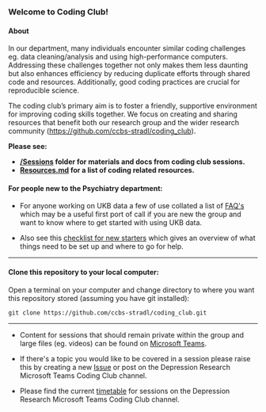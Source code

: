 ### Welcome to Coding Club!

#### About
In our department, many individuals encounter similar coding challenges eg. data cleaning/analysis and using high-performance computers. Addressing these challenges together not only makes them less daunting but also enhances efficiency by reducing duplicate efforts through shared code and resources. Additionally, good coding practices are crucial for reproducible science.

The coding club’s primary aim is to foster a friendly, supportive environment for improving coding skills together. We focus on creating and sharing resources that benefit both our research group and the wider research community (https://github.com/ccbs-stradl/coding_club).


**Please see:**
  * **[/Sessions](https://github.com/ccbs-stradl/coding_club/tree/main/Sessions) folder for materials and docs from coding club sessions.** 
  * **[Resources.md](https://github.com/ccbs-stradl/coding_club/blob/main/Resources.md) for a list of coding related resources.**

#### For people new to the Psychiatry department:
* For anyone working on UKB data a few of use collated a list of [FAQ's](https://github.com/ccbs-stradl/ukb/blob/main/FAQ.md) which may be a useful first port of call if you are new the group and want to know where to get started with using UKB data.

* Also see this [checklist for new starters](https://github.com/ccbs-stradl/coding_club/blob/main/Sessions/2021_01_27_new_starter_checklist.md) which gives an overview of what things need to be set up and where to go for help.

----------------------------------------------------
#### Clone this repository to your local computer:
Open a terminal on your computer and change directory to where you want this repository stored (assuming you have git installed):
```
git clone https://github.com/ccbs-stradl/coding_club.git
```

_________________________________________________
* Content for sessions that should remain private within the group and large files (eg. videos) can be found on [Microsoft Teams](https://teams.microsoft.com/_#/school/files/Coding%20club?threadId=19%3Ac424c64008714e978593e70c6171f95a%40thread.tacv2&ctx=channel&context=Coding%2520club%2520recordings%2520%2526%2520slides&rootfolder=%252Fsites%252FDepressionResearch%252FShared%2520Documents%252FCoding%2520club%252FCoding%2520club%2520recordings%2520%2526%2520slides).

* If there's a topic you would like to be covered in a session please raise this by creating a new [Issue](https://github.com/AmeliaES/coding_club/issues/new/choose) or post on the Depression Research Microsoft Teams Coding Club channel.

* Please find the current [timetable](https://teams.microsoft.com/l/file/EE7AA8AB-21F6-4D6B-BAAB-23228AE035CE?tenantId=2e9f06b0-1669-4589-8789-10a06934dc61&fileType=docx&objectUrl=https%3A%2F%2Fuoe.sharepoint.com%2Fsites%2FDepressionResearch%2FShared%20Documents%2FCoding%20club%2FKTCC_timetable.docx&baseUrl=https%3A%2F%2Fuoe.sharepoint.com%2Fsites%2FDepressionResearch&serviceName=teams&threadId=19:c424c64008714e978593e70c6171f95a@thread.tacv2&groupId=2fc34ec6-881a-4474-8731-d36e84b8ec9e) for sessions on the Depression Research Microsoft Teams Coding Club channel.

